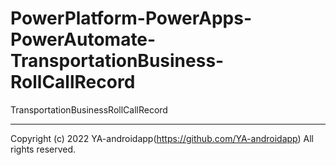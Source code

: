 # PowerPlatform-PowerApps-PowerAutomate-TransportationBusiness-RollCallRecord

TransportationBusinessRollCallRecord

---

Copyright (c) 2022 YA-androidapp(https://github.com/YA-androidapp) All rights reserved.
